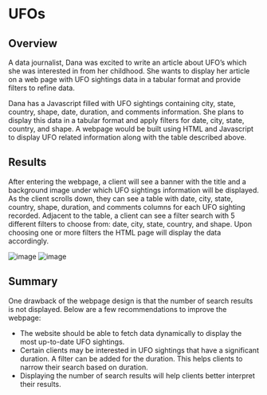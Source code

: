 # UFOs
## Overview
A data journalist, Dana was excited to write an article about UFO’s which she was interested in from her childhood. She wants to display her article on a web page with UFO sightings data in a tabular format and provide filters to refine data. 

Dana has a Javascript filled with UFO sightings containing city, state, country, shape, date, duration, and comments information. She plans to display this data in a tabular format and apply filters for date, city, state, country, and shape. A webpage would be built using HTML and Javascript to display UFO related information along with the table described above.

## Results
After entering the webpage, a client will see a banner with the title and a background image under which UFO sightings information will be displayed. As the client scrolls down, they can see a table with date, city, state, country, shape, duration, and comments columns for each UFO sighting recorded. Adjacent to the table, a client can see a filter search with 5 different filters to choose from: date, city, state, country, and shape. Upon choosing one or more filters the HTML page will display the data accordingly.

![image](https://user-images.githubusercontent.com/76491891/117547774-78044880-afff-11eb-8e8b-c6b6f5b83970.png)
![image](https://user-images.githubusercontent.com/76491891/117547787-8d797280-afff-11eb-99aa-5c0c7139c486.png)

## Summary
One drawback of the webpage design is that the number of search results is not displayed. Below are a few recommendations to improve the webpage:
- The website should be able to fetch data dynamically to display the most up-to-date UFO sightings.
- Certain clients may be interested in UFO sightings that have a significant duration. A filter can be added for the duration. This helps clients to narrow their search based on duration.
- Displaying the number of search results will help clients better interpret their results.
